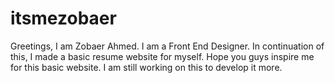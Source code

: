 # itsmezobaer
Greetings, I am Zobaer Ahmed. I am a Front End Designer. In continuation of this, I made a basic resume website for myself. Hope you guys inspire me for this basic website. I am still working on this to develop it more.
